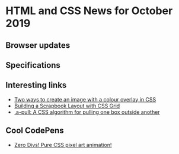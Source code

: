 # HTML and CSS News for October 2019

## Browser updates


## Specifications


## Interesting links

- [Two ways to create an image with a colour overlay in CSS](https://dev.to/ellen_dev/two-ways-to-achieve-an-image-colour-overlay-with-css-eio)
- [Building a Scrapbook Layout with CSS Grid](https://css-irl.info/building-a-scrapbook-layout-with-css-grid/)
- [.a-pull: A CSS algorithm for pulling one box outside another](https://notlaura.com/css-algorithm-pull/)

## Cool CodePens

- [Zero Divs! Pure CSS pixel art animation!](https://codepen.io/ivorjetski/full/xxKBWBN)
